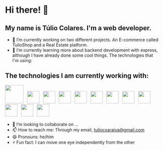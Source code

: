 # Hi there!  👋
## My name is Túlio Colares. I'm a web developer.

- 🔭 I’m currently working on two different projects. An E-commerce called TulioShop and a Real Estate platform.
- 🌱 I’m currently learning more about backend development with express, although I have already done some cool things. The technologies that I'm using:

## The technologies I am currently working with:
<img src="https://cdn.jsdelivr.net/gh/devicons/devicon@latest/icons/html5/html5-original-wordmark.svg" width="60" height="60" /> &nbsp; <img src="https://cdn.jsdelivr.net/gh/devicons/devicon@latest/icons/css3/css3-original-wordmark.svg" width="40" height="40" /> &nbsp; <img src="https://cdn.jsdelivr.net/gh/devicons/devicon@latest/icons/bootstrap/bootstrap-original-wordmark.svg" width="40" height="40" /> &nbsp; <img src="https://cdn.jsdelivr.net/gh/devicons/devicon@latest/icons/javascript/javascript-original.svg" width="40" height="40" /> &nbsp; <img src="https://cdn.jsdelivr.net/gh/devicons/devicon@latest/icons/react/react-original-wordmark.svg" width="40" height="40" /> &nbsp; <img src="https://cdn.jsdelivr.net/gh/devicons/devicon@latest/icons/reactbootstrap/reactbootstrap-original.svg" width="40" height="40" /> &nbsp; <img src="https://cdn.jsdelivr.net/gh/devicons/devicon@latest/icons/reactrouter/reactrouter-original-wordmark.svg" width="40" height="40" /> &nbsp; <img src="https://cdn.jsdelivr.net/gh/devicons/devicon@latest/icons/nodejs/nodejs-original-wordmark.svg" width="40" height="40" /> &nbsp; <img src="https://cdn.jsdelivr.net/gh/devicons/devicon@latest/icons/npm/npm-original-wordmark.svg" width="40" height="40" /> &nbsp; <img src="https://cdn.jsdelivr.net/gh/devicons/devicon@latest/icons/mysql/mysql-original-wordmark.svg" width="40" height="40" /> &nbsp; <img src="https://cdn.jsdelivr.net/gh/devicons/devicon@latest/icons/mongodb/mongodb-original-wordmark.svg" width="40" height="40" /> &nbsp; <img src="https://cdn.jsdelivr.net/gh/devicons/devicon@latest/icons/git/git-original-wordmark.svg" width="40" height="40" />  
          

- 👯 I’m looking to collaborate on ...
- 📫 How to reach me: Through my email, tuliocsaraiva@gmail.com
- 😄 Pronouns: he/him
- ⚡ Fun fact: I can move one eye independently from the other

